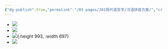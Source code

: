```yaml
---
{"dg-publish":true,"permalink":"/03 pages/201现代语言学/汉语拼音方案/","created":"2024-11-30T20:57:28.370+08:00","updated":"2025-03-02T15:07:03.471+08:00"}
---
```


- ![](https://bkimg.cdn.bcebos.com/pic/d833c895d143ad4bd113b8068a564dafa40f4afba8e3?x-bce-process=image/watermark,image_d2F0ZXIvYmFpa2UyNzI=,g_7,xp_5,yp_5)
- ![](https://bkimg.cdn.bcebos.com/pic/d009b3de9c82d158ccbfeb77885e0ed8bc3eb035e4e3?x-bce-process=image/resize,m_lfit,h_4096,limit_1/watermark,image_d2F0ZXIvYmFpa2UyNzI=,g_7,xp_5,yp_5)
- ![](https://bkimg.cdn.bcebos.com/pic/bd3eb13533fa828ba61e2725f54b5634970a314eece3?x-bce-process=image/resize,m_lfit,h_4096,limit_1/watermark,image_d2F0ZXIvYmFpa2UyNzI=,g_7,xp_5,yp_5){:height 993, :width 697}
- ![](https://bkimg.cdn.bcebos.com/pic/d058ccbf6c81800a19d836c8b96124fa828ba71ee9e3?x-bce-process=image/resize,m_lfit,h_4096,limit_1/watermark,image_d2F0ZXIvYmFpa2UyNzI=,g_7,xp_5,yp_5)